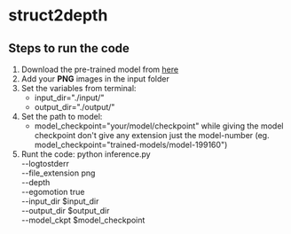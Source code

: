 # struct2depth

## Steps to run the code

1. Download the pre-trained model from [here](https://drive.google.com/file/d/1mjb4ioDRH8ViGbui52stSUDwhkGrDXy8/view)
2. Add your **PNG** images in the input folder
3. Set the variables from terminal:
    - input_dir="./input/"
    - output_dir="./output/"
4. Set the path to model:
    - model_checkpoint="your/model/checkpoint"
    while giving the model checkpoint don't give any extension just the model-number (eg. model_checkpoint="trained-models/model-199160")
5. Runt the code:
  python inference.py \
    --logtostderr \
    --file_extension png \
    --depth \
    --egomotion true \
    --input_dir $input_dir \
    --output_dir $output_dir \
    --model_ckpt $model_checkpoint
